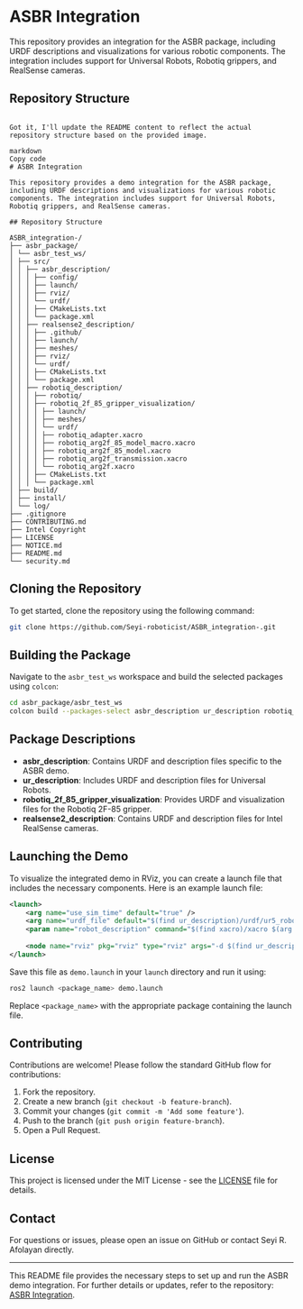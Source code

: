 # ASBR Integration

This repository provides an integration for the ASBR package, including URDF descriptions and visualizations for various robotic components. The integration includes support for Universal Robots, Robotiq grippers, and RealSense cameras.

## Repository Structure

```

Got it, I'll update the README content to reflect the actual repository structure based on the provided image.

markdown
Copy code
# ASBR Integration

This repository provides a demo integration for the ASBR package, including URDF descriptions and visualizations for various robotic components. The integration includes support for Universal Robots, Robotiq grippers, and RealSense cameras.

## Repository Structure

ASBR_integration-/
├── asbr_package/
│ └── asbr_test_ws/
│ ├── src/
│ │ ├── asbr_description/
│ │ │ ├── config/
│ │ │ ├── launch/
│ │ │ ├── rviz/
│ │ │ └── urdf/
│ │ │ ├── CMakeLists.txt
│ │ │ └── package.xml
│ │ ├── realsense2_description/
│ │ │ ├── .github/
│ │ │ ├── launch/
│ │ │ ├── meshes/
│ │ │ ├── rviz/
│ │ │ └── urdf/
│ │ │ ├── CMakeLists.txt
│ │ │ └── package.xml
│ │ ├── robotiq_description/
│ │ │ ├── robotiq/
│ │ │ ├── robotiq_2f_85_gripper_visualization/
│ │ │ │ ├── launch/
│ │ │ │ ├── meshes/
│ │ │ │ └── urdf/
│ │ │ │ ├── robotiq_adapter.xacro
│ │ │ │ ├── robotiq_arg2f_85_model_macro.xacro
│ │ │ │ ├── robotiq_arg2f_85_model.xacro
│ │ │ │ ├── robotiq_arg2f_transmission.xacro
│ │ │ │ └── robotiq_arg2f.xacro
│ │ │ ├── CMakeLists.txt
│ │ │ └── package.xml
│ ├── build/
│ ├── install/
│ └── log/
├── .gitignore
├── CONTRIBUTING.md
├── Intel Copyright
├── LICENSE
├── NOTICE.md
├── README.md
└── security.md
```

## Cloning the Repository

To get started, clone the repository using the following command:

```bash
git clone https://github.com/Seyi-roboticist/ASBR_integration-.git
```

## Building the Package

Navigate to the `asbr_test_ws` workspace and build the selected packages using `colcon`:

```bash
cd asbr_package/asbr_test_ws
colcon build --packages-select asbr_description ur_description robotiq_2f_85_gripper_visualization realsense2_description
```

## Package Descriptions

- **asbr_description**: Contains URDF and description files specific to the ASBR demo.
- **ur_description**: Includes URDF and description files for Universal Robots.
- **robotiq_2f_85_gripper_visualization**: Provides URDF and visualization files for the Robotiq 2F-85 gripper.
- **realsense2_description**: Contains URDF and description files for Intel RealSense cameras.

## Launching the Demo

To visualize the integrated demo in RViz, you can create a launch file that includes the necessary components. Here is an example launch file:

```xml
<launch>
    <arg name="use_sim_time" default="true" />
    <arg name="urdf_file" default="$(find ur_description)/urdf/ur5_robot.urdf.xacro" />
    <param name="robot_description" command="$(find xacro)/xacro $(arg urdf_file)" />
    
    <node name="rviz" pkg="rviz" type="rviz" args="-d $(find ur_description)/launch/ur5.rviz" />
</launch>
```

Save this file as `demo.launch` in your `launch` directory and run it using:

```bash
ros2 launch <package_name> demo.launch
```

Replace `<package_name>` with the appropriate package containing the launch file.

## Contributing

Contributions are welcome! Please follow the standard GitHub flow for contributions:

1. Fork the repository.
2. Create a new branch (`git checkout -b feature-branch`).
3. Commit your changes (`git commit -m 'Add some feature'`).
4. Push to the branch (`git push origin feature-branch`).
5. Open a Pull Request.

## License

This project is licensed under the MIT License - see the [LICENSE](LICENSE) file for details.

## Contact

For questions or issues, please open an issue on GitHub or contact Seyi R. Afolayan directly.

---

This README file provides the necessary steps to set up and run the ASBR demo integration. For further details or updates, refer to the repository: [ASBR Integration](https://github.com/Seyi-roboticist/ASBR_integration-.git).
